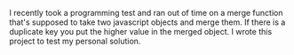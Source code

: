 I recently took a programming test and ran out of time on a merge function that's supposed to take two javascript objects and merge them. If there is a duplicate key you put the higher value in the merged object. I wrote this project to test my personal solution.
